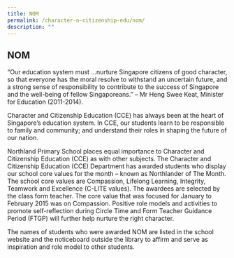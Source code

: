 ```yaml
---
title: NOM
permalink: /character-n-citizenship-edu/nom/
description: ""
---
```

## NOM

“Our education system must …nurture Singapore citizens of good character, so that everyone has the moral resolve to withstand an uncertain future, and a strong sense of responsibility to contribute to the success of Singapore and the well-being of fellow Singaporeans.” – Mr Heng Swee Keat, Minister for Education (2011-2014).  
  
Character and Citizenship Education (CCE) has always been at the heart of Singapore’s education system. In CCE, our students learn to be responsible to family and community; and understand their roles in shaping the future of our nation.  
  
Northland Primary School places equal importance to Character and Citizenship Education (CCE) as with other subjects. The Character and Citizenship Education (CCE) Department has awarded students who display our school core values for the month – known as Northlander of The Month. The school core values are Compassion, Lifelong Learning, Integrity, Teamwork and Excellence (C-LITE values). The awardees are selected by the class form teacher. The core value that was focused for January to February 2015 was on Compassion. Positive role models and activities to promote self-reflection during Circle Time and Form Teacher Guidance Period (FTGP) will further help nurture the right character.  
  
The names of students who were awarded NOM are listed in the school website and the noticeboard outside the library to affirm and serve as inspiration and role model to other students.